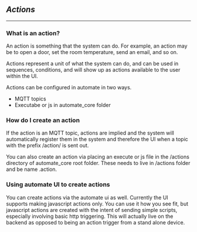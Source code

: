 ## *Actions* ##
------------

### What is an action? ###
An action is something that the system can do. 
For example, an action may be to open a door, set the room temperature, send an email, and so on. 

Actions represent a unit of what the system can do, and can be used in sequences, conditions, and will show up as actions
available to the user within the UI.

Actions can be configured in automate in two ways.
- MQTT topics
- Executabe or js in automate_core folder


### How do I create an action ###

If the action is an MQTT topic, actions are implied and the system will automatically register them in the system 
and therefore the UI when a topic with the prefix /action/ is sent out.

You can also create an action via placing an execute or js file in the /actions directory of automate_core root folder.
These needs to live in /actions folder and be name <anything>.action.<js else assumed executable>


### Using automate UI to create actions ###
You can create actions via the automate ui as well.  Currently the UI supports making javascript actions only. 
You can use it how you see fit, but javascript actions are created with the intent of sending simple scripts, 
especially involving basic http triggering.  This will actually live on the backend as opposed to being an action trigger from 
a stand alone device. 


